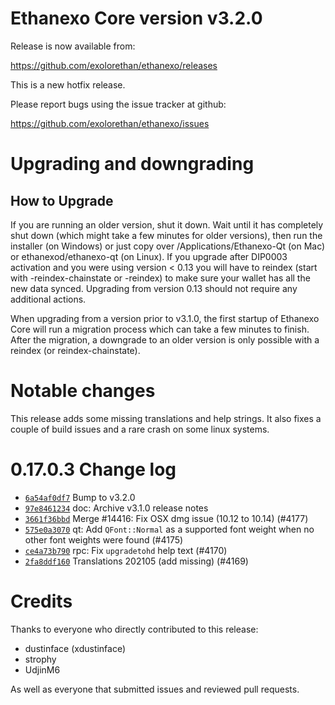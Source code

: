 Ethanexo Core version v3.2.0
==========================

Release is now available from:

  <https://github.com/exolorethan/ethanexo/releases>

This is a new hotfix release.

Please report bugs using the issue tracker at github:

  <https://github.com/exolorethan/ethanexo/issues>


Upgrading and downgrading
=========================

How to Upgrade
--------------

If you are running an older version, shut it down. Wait until it has completely
shut down (which might take a few minutes for older versions), then run the
installer (on Windows) or just copy over /Applications/Ethanexo-Qt (on Mac) or
ethanexod/ethanexo-qt (on Linux). If you upgrade after DIP0003 activation and you were
using version < 0.13 you will have to reindex (start with -reindex-chainstate
or -reindex) to make sure your wallet has all the new data synced. Upgrading
from version 0.13 should not require any additional actions.

When upgrading from a version prior to v3.1.0, the
first startup of Ethanexo Core will run a migration process which can take a few
minutes to finish. After the migration, a downgrade to an older version is only
possible with a reindex (or reindex-chainstate).

Notable changes
===============

This release adds some missing translations and help strings. It also fixes
a couple of build issues and a rare crash on some linux systems.

0.17.0.3 Change log
===================

- [`6a54af0df7`](https://github.com/exolorethan/ethanexo/commit/6a54af0df7) Bump to v3.2.0
- [`97e8461234`](https://github.com/exolorethan/ethanexo/commit/97e8461234) doc: Archive v3.1.0 release notes
- [`3661f36bbd`](https://github.com/exolorethan/ethanexo/commit/3661f36bbd) Merge #14416: Fix OSX dmg issue (10.12 to 10.14) (#4177)
- [`575e0a3070`](https://github.com/exolorethan/ethanexo/commit/575e0a3070) qt: Add `QFont::Normal` as a supported font weight when no other font weights were found (#4175)
- [`ce4a73b790`](https://github.com/exolorethan/ethanexo/commit/ce4a73b790) rpc: Fix `upgradetohd` help text (#4170)
- [`2fa8ddf160`](https://github.com/exolorethan/ethanexo/commit/2fa8ddf160) Translations 202105 (add missing) (#4169)

Credits
=======

Thanks to everyone who directly contributed to this release:

- dustinface (xdustinface)
- strophy
- UdjinM6

As well as everyone that submitted issues and reviewed pull requests.